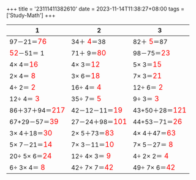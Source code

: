 +++ 
title = '23111411382610' 
date = 2023-11-14T11:38:27+08:00 
tags = ['Study-Math'] 
+++ 

1 | 2 | 3 
-- | -- | -- 
97－21＝<font color=red size=4>76</font> | 34＋<font color=red size=4> 4</font>＝38 | 82＋<font color=red size=4> 5</font>＝87 
<font color=red size=4>52</font>－51＝ 1 | 71＋ 9＝<font color=red size=4>80</font> | 98－75＝<font color=red size=4>23</font> 
 4× 4＝<font color=red size=4>16</font> |  4× 3＝<font color=red size=4>12</font> |  5× 3＝<font color=red size=4>15</font> 
 2× 4＝<font color=red size=4> 8</font> |  3× 6＝<font color=red size=4>18</font> |  7× 3＝<font color=red size=4>21</font> 
 4÷ 2＝<font color=red size=4> 2</font> | 16÷ 4＝<font color=red size=4> 4</font> | 12÷ 6＝<font color=red size=4> 2</font> 
12÷ 4＝<font color=red size=4> 3</font> | 35÷ 7＝<font color=red size=4> 5</font> |  9÷ 3＝<font color=red size=4> 3</font> 
86＋37＋94＝<font color=red size=4>217</font> | 42－12－11＝<font color=red size=4>19</font> | 43+50＋28＝<font color=red size=4>121</font> 
67+29－57＝<font color=red size=4>39</font> | 27－24＋98＝<font color=red size=4>101</font> | 44+53－71＝<font color=red size=4>26</font> 
 3× 4＋18＝<font color=red size=4>30</font> |  2× 5＋73＝<font color=red size=4>83</font> |  4× 4＋47＝<font color=red size=4>63</font> 
 5× 7－21＝<font color=red size=4>14</font> |  7× 3－11＝<font color=red size=4>10</font> |  7× 5－27＝<font color=red size=4> 8</font> 
20÷ 5× 6＝<font color=red size=4>24</font> | 12÷ 4× 3＝<font color=red size=4> 9</font> |  4÷ 2× 2＝<font color=red size=4> 4</font> 
 6÷ 3× 4＝<font color=red size=4> 8</font> | 42÷ 7× 7＝<font color=red size=4>42</font> | 49÷ 7× 6＝<font color=red size=4>42</font> 

